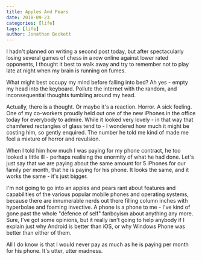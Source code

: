 ```yaml
---
title: Apples And Pears
date: 2018-09-23
categories: [life]
tags: [life]
author: Jonathan Beckett
---
```


I hadn't planned on writing a second post today, but after spectacularly losing several games of chess in a row online against lower rated opponents, I thought it best to walk away and try to remember not to play late at night when my brain is running on fumes.

What might best occupy my mind before falling into bed? Ah yes - empty my head into the keyboard. Pollute the internet with the random, and inconsequential thoughts tumbling around my head.

Actually, there is a thought. Or maybe it's a reaction. Horror. A sick feeling. One of my co-workers proudly held out one of the new iPhones in the office today for everybody to admire. While it looked very lovely - in that way that chamfered rectangles of glass tend to - I wondered how much it might be costing him, so gently enquired. The number he told me kind of made me feel a mixture of horror and revulsion.

When I told him how much I was paying for my phone contract, he too looked a little ill - perhaps realising the enormity of what he had done. Let's just say that we are paying about the same amount for 5 iPhones for our family per month, that he is paying for his phone. It looks the same, and it works the same - it's just bigger.

I'm not going to go into an apples and pears rant about features and capabilities of the various popular mobile phones and operating systems, because there are innumerable nerds out there filling column inches with hyperbolae and foaming invective. A phone is a phone to me - I've kind of gone past the whole "defence of self" fanboyism about anything any more. Sure, I've got some opinions, but it really isn't going to help anybody if I explain just why Android is better than iOS, or why Windows Phone was better than either of them.

All I do know is that I would never pay as much as he is paying per month for his phone. It's utter, utter madness.